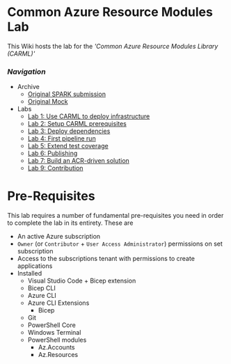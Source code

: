 # Common Azure Resource Modules Lab

This Wiki hosts the lab for the _'Common Azure Resource Modules Library (CARML)'_

### _Navigation_
- Archive
  - [Original SPARK submission](./OriginalSubmission)
  - [Original Mock](./OriginalMock)
- Labs
  - [Lab 1: Use CARML to deploy infrastructure](./Lab%201%20-%20Use%20CARML%20to%20deploy%20infrastructure)
  - [Lab 2: Setup CARML prerequisites](./Lab%202%20-%20Setup%20CARML%20prerequisites)
  - [Lab 3: Deploy dependencies](./Lab%203%20-%20Deploy%20dependencies)
  - [Lab 4: First pipeline run](./Lab%204%20-%20First%20pipeline%20run)
  - [Lab 5: Extend test coverage](./Lab%205%20-%20Extend%20test%20coverage)
  - [Lab 6: Publishing](./Lab%205%20-%20Extend%20test%20coverage)
  - [Lab 7: Build an ACR-driven solution](./Lab%207%20-%20Build%20an%20ACR-driven%20solution)
  - [Lab 9: Contribution](./Lab%209%20-%20Contribution)

# Pre-Requisites

This lab requires a number of fundamental pre-requisites you need in order to complete the lab in its entirety. These are
- An active Azure subscription
- `Owner` (or `Contributor` + `User Access Administrator`) permissions on set subscription
- Access to the subscriptions tenant with permissions to create applications
- Installed 
  - Visual Studio Code + Bicep extension
  - Bicep CLI
  - Azure CLI
  - Azure CLI Extensions
    - Bicep
  - Git
  - PowerShell Core 
  - Windows Terminal
  - PowerShell modules
    - Az.Accounts
    - Az.Resources  